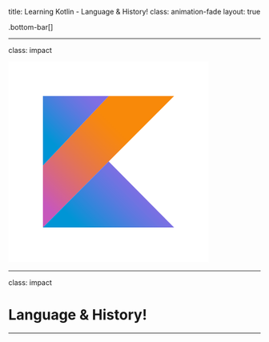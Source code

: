 title: Learning Kotlin - Language & History!
class: animation-fade
layout: true

<!-- This slide will serve as the base layout for all your slides -->
.bottom-bar[]

---

class: impact

![](assets/kotlin_logo.png)

---

class: impact

# Language & History!

---
